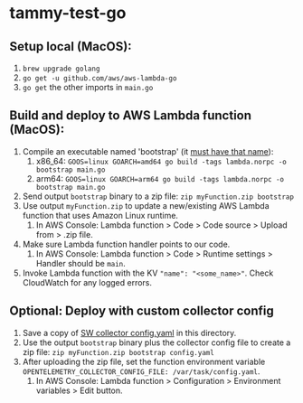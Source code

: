 # tammy-test-go

## Setup local (MacOS):

1. `brew upgrade golang`
2. `go get -u github.com/aws/aws-lambda-go`
3. `go get` the other imports in `main.go`

## Build and deploy to AWS Lambda function (MacOS):

1. Compile an executable named 'bootstrap' (it [must have that name](https://docs.aws.amazon.com/lambda/latest/dg/golang-handler.html#golang-handler-naming)):
   1. x86_64: `GOOS=linux GOARCH=amd64 go build -tags lambda.norpc -o bootstrap main.go`
   1. arm64: `GOOS=linux GOARCH=arm64 go build -tags lambda.norpc -o bootstrap main.go`
2. Send output `bootstrap` binary to a zip file: `zip myFunction.zip bootstrap`
3. Use output `myFunction.zip` to update a new/existing AWS Lambda function that uses Amazon Linux runtime.
   1. In AWS Console: Lambda function > Code > Code source > Upload from > .zip file.
4. Make sure Lambda function handler points to our code.
   1. In AWS Console: Lambda function > Code > Runtime settings > Handler should be `main`.
5. Invoke Lambda function with the KV `"name": "<some_name>"`. Check CloudWatch for any logged errors.

## Optional: Deploy with custom collector config

1. Save a copy of [SW collector config.yaml](https://github.com/solarwinds/opentelemetry-lambda/blob/swo/collector/config.yaml) in this directory.
2. Use the output `bootstrap` binary plus the collector config file to create a zip file: `zip myFunction.zip bootstrap config.yaml`
3. After uploading the zip file, set the function environment variable `OPENTELEMETRY_COLLECTOR_CONFIG_FILE: /var/task/config.yaml`.
   1. In AWS Console: Lambda function > Configuration > Environment variables > Edit button.
